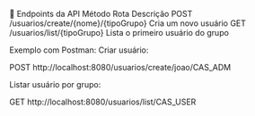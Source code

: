 🔁 Endpoints da API
Método	Rota	Descrição
POST	/usuarios/create/{nome}/{tipoGrupo}	Cria um novo usuário
GET	/usuarios/list/{tipoGrupo}	Lista o primeiro usuário do grupo

Exemplo com Postman:
Criar usuário:

POST http://localhost:8080/usuarios/create/joao/CAS_ADM

Listar usuário por grupo:

GET http://localhost:8080/usuarios/list/CAS_USER